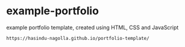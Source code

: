 # example-portfolio
example portfolio template, created using HTML, CSS and JavaScript

```
https://hasindu-nagolla.github.io/portfolio-template/
```
